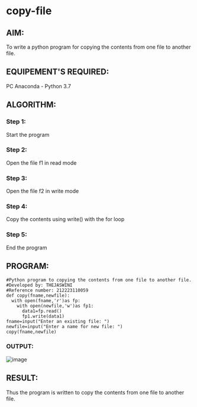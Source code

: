 # copy-file
## AIM:
To write a python program for copying the contents from one file to another file.
## EQUIPEMENT'S REQUIRED: 
PC
Anaconda - Python 3.7
## ALGORITHM: 
### Step 1:
Start the program

### Step 2:
 Open the file f1 in read mode
 
### Step 3: 
Open the file f2 in write mode

### Step 4:  
Copy the contents using write() with the for loop

### Step 5: 
End the program

## PROGRAM:
```
#Python program to copying the contents from one file to another file.
#Developed by: THEJASWINI
#Reference number: 212223110059
def copy(fname,newfile):
  with open(fname,'r')as fp:
    with open(newfile,'w')as fp1:
      data1=fp.read()
      fp1.write(data1)
fname=input("Enter an existing file: ")      
newfile=input("Enter a name for new file: ")
copy(fname,newfile)

```
### OUTPUT:
![image](https://github.com/thejaswinidhanaraj/copy-file/assets/148514511/707c02e0-6a6d-4d69-82b8-b04efe51bfb1)




## RESULT:
Thus the program is written to copy the contents from one file to another file.

